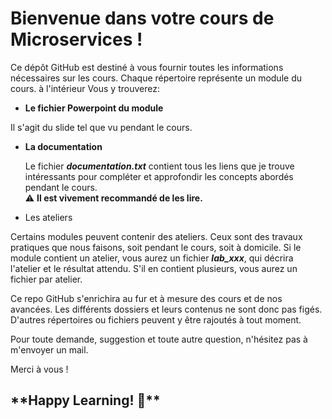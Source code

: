 # **Bienvenue dans votre cours de Microservices !**
Ce dépôt GitHub est destiné à vous fournir toutes les informations nécessaires sur les cours. 
Chaque répertoire représente un module du cours. à l'intérieur Vous y trouverez:
-  **Le fichier Powerpoint du module**

  Il s'agit du slide tel que vu pendant le cours.
  
-  **La documentation**
  
    Le fichier ***documentation.txt*** contient tous les liens que je trouve intéressants pour compléter et approfondir les concepts abordés pendant le cours.      
  ⚠️ **Il est vivement recommandé de les lire.**

- Les ateliers

Certains modules peuvent contenir des ateliers. Ceux sont des travaux pratiques que nous faisons, soit pendant le cours, soit à domicile. Si le module contient un atelier, vous aurez un fichier ***lab_xxx***, qui décrira l'atelier et le résultat attendu. S'il en contient plusieurs, vous aurez un fichier par atelier.

Ce repo GitHub s'enrichira au fur et à mesure des cours et de nos avancées. Les différents dossiers et leurs contenus ne sont donc pas figés. D'autres répertoires ou fichiers peuvent y être rajoutés à tout moment.

Pour toute demande, suggestion et toute autre question, n'hésitez pas à m'envoyer un mail.

Merci à vous !

 <h2>**Happy Learning! 🙂**</h2
